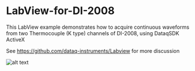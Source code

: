 # LabView-for-DI-2008

This LabView example demonstrates how to acquire continuous waveforms from two Thermocouple (K type) channels of DI-2008, using DataqSDK ActiveX 

See https://github.com/dataq-instruments/Labview for more discussion

![alt text](https://www.dataq.com/resources/repository/labview2008.gif "ScreenCapture")
